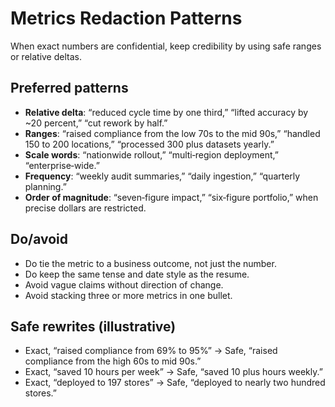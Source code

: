 # Metrics Redaction Patterns

When exact numbers are confidential, keep credibility by using safe ranges or relative deltas.

## Preferred patterns
- **Relative delta**: “reduced cycle time by one third,” “lifted accuracy by ~20 percent,” “cut rework by half.”
- **Ranges**: “raised compliance from the low 70s to the mid 90s,” “handled 150 to 200 locations,” “processed 300 plus datasets yearly.”
- **Scale words**: “nationwide rollout,” “multi‑region deployment,” “enterprise‑wide.”
- **Frequency**: “weekly audit summaries,” “daily ingestion,” “quarterly planning.”
- **Order of magnitude**: “seven‑figure impact,” “six‑figure portfolio,” when precise dollars are restricted.

## Do/avoid
- Do tie the metric to a business outcome, not just the number.
- Do keep the same tense and date style as the resume.
- Avoid vague claims without direction of change.
- Avoid stacking three or more metrics in one bullet.

## Safe rewrites (illustrative)
- Exact, “raised compliance from 69% to 95%” → Safe, “raised compliance from the high 60s to mid 90s.”
- Exact, “saved 10 hours per week” → Safe, “saved 10 plus hours weekly.”
- Exact, “deployed to 197 stores” → Safe, “deployed to nearly two hundred stores.”
